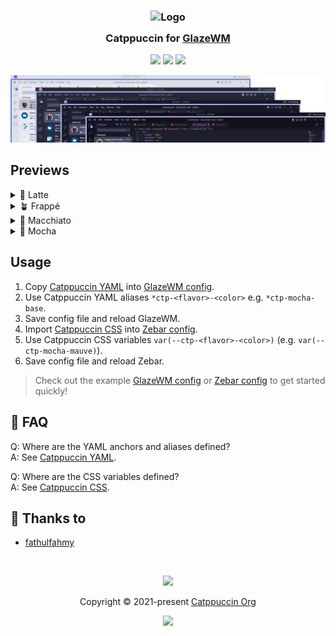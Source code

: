 <h3 align="center">
	<img src="https://raw.githubusercontent.com/catppuccin/catppuccin/main/assets/logos/exports/1544x1544_circle.png" width="100" alt="Logo"/><br/>
	<img src="https://raw.githubusercontent.com/catppuccin/catppuccin/main/assets/misc/transparent.png" height="30" width="0px"/>
	Catppuccin for <a href="https://github.com/lars-berger/GlazeWM">GlazeWM</a>
	<img src="https://raw.githubusercontent.com/catppuccin/catppuccin/main/assets/misc/transparent.png" height="30" width="0px"/>
</h3>

<p align="center">
	<a href="https://github.com/catppuccin/glazewm/stargazers"><img src="https://img.shields.io/github/stars/catppuccin/glazewm?colorA=363a4f&colorB=b7bdf8&style=for-the-badge"></a>
	<a href="https://github.com/catppuccin/glazewm/issues"><img src="https://img.shields.io/github/issues/catppuccin/glazewm?colorA=363a4f&colorB=f5a97f&style=for-the-badge"></a>
	<a href="https://github.com/catppuccin/glazewm/contributors"><img src="https://img.shields.io/github/contributors/catppuccin/glazewm?colorA=363a4f&colorB=a6da95&style=for-the-badge"></a>
</p>

<p align="center">
	<img src="assets/collections.webp"/>
</p>

## Previews

<details>
<summary>🌻 Latte</summary>
<img src="assets/lattebar.webp"/>
</details>
<details>
<summary>🪴 Frappé</summary>
<img src="assets/frappebar.webp"/>
</details>
<details>
<summary>🌺 Macchiato</summary>
<img src="assets/macchiatobar.webp"/>
</details>
<details>
<summary>🌿 Mocha</summary>
<img src="assets/mochabar.webp"/>
</details>

## Usage

1. Copy [Catppuccin YAML][catppuccin-yaml] into [GlazeWM config][glazewm-config].
2. Use Catppuccin YAML aliases `*ctp-<flavor>-<color>` e.g. `*ctp-mocha-base`.
3. Save config file and reload GlazeWM.
4. Import [Catppuccin CSS][catppuccin-css] into [Zebar config][zebar-config].
5. Use Catppuccin CSS variables `var(--ctp-<flavor>-<color>)` (e.g. `var(--ctp-mocha-mauve)`).
6. Save config file and reload Zebar.

> Check out the example [GlazeWM config][glazewm-example] or [Zebar config][zebar-example] to get started quickly!

## 🙋 FAQ

Q: Where are the YAML anchors and aliases defined?  
A: See [Catppuccin YAML][catppuccin-yaml].

Q: Where are the CSS variables defined?  
A: See [Catppuccin CSS][catppuccin-css].

## 💝 Thanks to

- [fathulfahmy](https://github.com/fathulfahmy)

&nbsp;

<p align="center">
	<img src="https://raw.githubusercontent.com/catppuccin/catppuccin/main/assets/footers/gray0_ctp_on_line.svg?sanitize=true" />
</p>

<p align="center">
	Copyright &copy; 2021-present <a href="https://github.com/catppuccin" target="_blank">Catppuccin Org</a>
</p>

<p align="center">
	<a href="https://github.com/catppuccin/catppuccin/blob/main/LICENSE"><img src="https://img.shields.io/static/v1.svg?style=for-the-badge&label=License&message=MIT&logoColor=d9e0ee&colorA=363a4f&colorB=b7bdf8"/></a>
</p>

[catppuccin-yaml]: https://github.com/fathulfahmy/yaml/blob/main/catppuccin.yaml
[catppuccin-css]:  https://github.com/catppuccin/palette/blob/main/docs/css.md

[glazewm-config]: https://github.com/glzr-io/glazewm#config-documentation
[glazewm-example]: examples/glazewm.yaml

[zebar-config]: https://github.com/glzr-io/zebar#-getting-started
[zebar-example]: examples/zebar.css